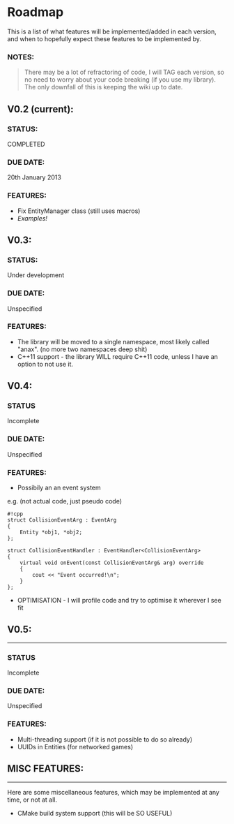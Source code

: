 # Roadmap


This is a list of what features will be implemented/added in each version, and when to hopefully expect these features to be implemented by.

### NOTES:
>There may be a lot of refractoring of code, I will TAG each version, 
>so no need to worry about your code breaking (if you use my library).
>The only downfall of this is keeping the wiki up to date.


## V0.2 (current):

### STATUS:
COMPLETED

### DUE DATE:
20th January 2013

### FEATURES:
- Fix EntityManager class (still uses macros)
- *Examples!*


## V0.3:

### STATUS:
Under development

### DUE DATE:
Unspecified

### FEATURES:
- The library will be moved to a single namespace, most likely 
  	    called "anax". (no more two namespaces deep shit)
- C++11 support - the library WILL require C++11 code, unless I have an option to not use it.


## V0.4:

### STATUS
Incomplete

### DUE DATE:
Unspecified

### FEATURES:
- Possibily an an event system
	
e.g. (not actual code, just pseudo code)
	
```
#!cpp
struct CollisionEventArg : EventArg
{
	Entity *obj1, *obj2;
};
	
struct CollisionEventHandler : EventHandler<CollisionEventArg>
{
	virtual void onEvent(const CollisionEventArg& arg) override
	{
		cout << "Event occurred!\n";
	}
};
```

- OPTIMISATION - I will profile code and try to optimise it wherever I see fit


## V0.5:
---

### STATUS
Incomplete

### DUE DATE:
Unspecified

### FEATURES:
- Multi-threading support (if it is not possible to do so already)
- UUIDs in Entities (for networked games)

## MISC FEATURES:
---
Here are some miscellaneous features, which may be implemented at any time, or not at all.

- CMake build system support (this will be SO USEFUL)